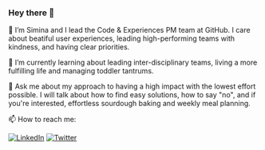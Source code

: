 ### Hey there 👋 

🔭 I’m Simina and I lead the Code & Experiences PM team at GitHub. I care about beatiful user experiences, leading high-performing teams with kindness, and having clear priorities.

🌱 I’m currently learning about leading inter-disciplinary teams, living a more fulfilling life and managing toddler tantrums.

💬 Ask me about my approach to having a high impact with the lowest effort possible. I will talk about how to find easy solutions, how to say "no", and if you're interested, effortless sourdough baking and weekly meal planning.

📫 How to reach me: 

[![LinkedIn](https://img.shields.io/badge/Linked-In-2867b2)](https://www.linkedin.com/in/simina-pasat-5707a633/)
[![Twitter](https://img.shields.io/badge/twitter-siminapasat-1DA1F2)](https://www.twitter.com/siminapasat)
